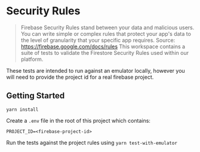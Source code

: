 # Security Rules

> Firebase Security Rules stand between your data and malicious users. You can write simple or complex rules that protect your app's data to the level of granularity that your specific app requires.
> Source: https://firebase.google.com/docs/rules
> This workspace contains a suite of tests to validate the Firestore Security Rules used within our platform.

These tests are intended to run against an emulator locally, however you will need to provide the project id for a real firebase project.

## Getting Started

`yarn install`

Create a `.env` file in the root of this project which contains:

```
PROJECT_ID=<firebase-project-id>
```

Run the tests against the project rules using `yarn test-with-emulator`
